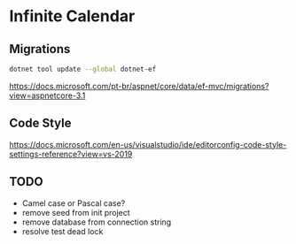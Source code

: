 # Infinite Calendar

## Migrations

```bash
dotnet tool update --global dotnet-ef
```

https://docs.microsoft.com/pt-br/aspnet/core/data/ef-mvc/migrations?view=aspnetcore-3.1

## Code Style

https://docs.microsoft.com/en-us/visualstudio/ide/editorconfig-code-style-settings-reference?view=vs-2019

## TODO

- Camel case or Pascal case?
- remove seed from init project
- remove database from connection string
- resolve test dead lock
